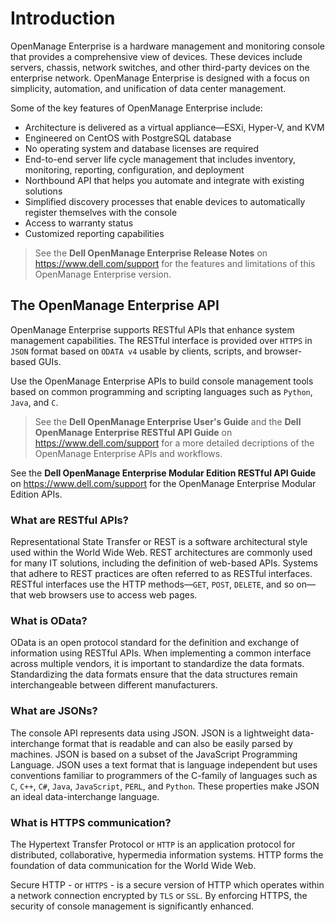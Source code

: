 # Introduction
OpenManage Enterprise is a hardware management and monitoring console that provides a comprehensive view of devices. These devices include servers, chassis, network switches, and other third-party devices on the enterprise network. OpenManage Enterprise is designed with a focus on simplicity, automation, and unification of data center management.

Some of the key features of OpenManage Enterprise include:
-	Architecture is delivered as a virtual appliance—ESXi, Hyper-V, and KVM
-	Engineered on CentOS with PostgreSQL database
-	No operating system and database licenses are required
-	End-to-end server life cycle management that includes inventory, monitoring, reporting, configuration, and deployment
-	Northbound API that helps you automate and integrate with existing solutions
-	Simplified discovery processes that enable devices to automatically register themselves with the console
-	Access to warranty status
-	Customized reporting capabilities

> See the **Dell OpenManage Enterprise Release Notes** on https://www.dell.com/support for the features and limitations of this OpenManage Enterprise version.

## The OpenManage Enterprise API
OpenManage Enterprise supports RESTful APIs that enhance system management capabilities. The RESTful interface is provided over `HTTPS` in `JSON` format based on `ODATA v4` usable by clients, scripts, and browser-based GUIs. 

Use the OpenManage Enterprise APIs to build console management tools based on common programming and scripting languages such as `Python`, `Java`, and `C`. 

> See the **Dell OpenManage Enterprise User's Guide** and the **Dell OpenManage Enterprise RESTful API Guide** on https://www.dell.com/support for a more detailed decriptions of the OpenManage Enterprise APIs and workflows. 

See the **Dell OpenManage Enterprise Modular Edition RESTful API Guide** on https://www.dell.com/support for the OpenManage Enterprise Modular Edition APIs.

### What are RESTful APIs?
Representational State Transfer or REST is a software architectural style used within the World Wide Web. REST architectures are commonly used for many IT solutions, including the definition of web-based APIs. Systems that adhere to REST practices are often referred to as RESTful interfaces. RESTful interfaces use the HTTP methods—`GET`, `POST`, `DELETE`, and so on—that web browsers use to access web pages.

### What is OData?
OData is an open protocol standard for the definition and exchange of information using RESTful APIs. When implementing a common interface across multiple vendors, it is important to standardize the data formats. Standardizing the data formats ensure that the data structures remain interchangeable between different manufacturers.

### What are JSONs?
The console API represents data using JSON. JSON is a lightweight data-interchange format that is readable and can also be easily parsed by machines. JSON is based on a subset of the JavaScript Programming Language. JSON uses a text format that is language independent but uses conventions familiar to programmers of the C-family of languages such as `C`, `C++`, `C#`, `Java`, `JavaScript`, `PERL`, and `Python`. These properties make JSON an ideal data-interchange language.

### What is HTTPS communication?
The Hypertext Transfer Protocol or `HTTP` is an application protocol for distributed, collaborative, hypermedia information systems. HTTP forms the foundation of data communication for the World Wide Web. 

Secure HTTP - or `HTTPS` - is a secure version of HTTP which operates within a network connection encrypted by `TLS` or `SSL`. By enforcing HTTPS, the security of console management is significantly enhanced.

